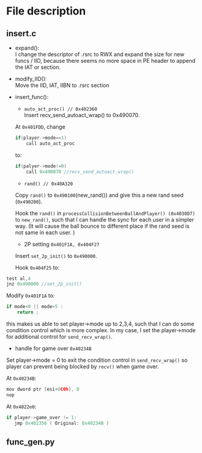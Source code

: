 File description
=================

## insert.c
- expand():  
   I change the descriptor of .rsrc to RWX and expand the size for new funcs / IID,
   because there seems no more space in PE header to append the IAT or section.

- modify_IID():  
  Move the IID, IAT, IIBN to .rsrc section

- insert_func():  
  
  - `auto_act_proc() // 0x402360`  
  Insert recv_send_autoact_wrap() to 0x490070.
  
  At `0x401FDD`, change
    ```c
    if(player->mode==1) 
        call auto_act_proc 
    ```
  to:
    ```c
    if(palyer->mode!=0)
        call 0x490070 //recv_send_autoact_wrap() 
    ```
    
  
  - `rand() // 0x40A320`
  
  Copy `rand()` to `0x490100`(new_rand()) and give this a new rand seed (`0x490200`).
  
  Hook the `rand()` in `processCollisionBetweenBallAndPlayer() (0x4030D7)` to `new_rand()`, such that I can handle the sync for each user in a simpler way. (It will cause the ball bounce to different place if the rand seed is not same in each user. )
  
  - 2P setting `0x401F1A, 0x404F27`
  
  Insert `set_2p_init()` to `0x490000`.
  
  Hook `0x404F25` to:
```c
test al,4
jnz 0x490000 //set_2p_init() 
```
    
  Modify `0x401F1A` to:
```c
if mode<0 || mode>5 :
    return ; 
```
  this makes us able to set player->mode up to 2,3,4, such that I can do some condition control which is more complex. In my case, I set the player->mode  for additional control for `send_recv_wrap()`.
  

  
  - handle for game over `0x40234B`
  
  Set player->mode = 0 to exit the condition control in `send_recv_wrap()` so player can prevent being blocked by `recv()` when game over.
  
  At `0x40234B`:
```c
mov dword ptr [esi+0C0h], 0
nop 
```
  At `0x4022e0`:
```c
if player->game_over != 1:
   jmp 0x402356 ( Original: 0x40234B ) 
```
       


## func_gen.py
